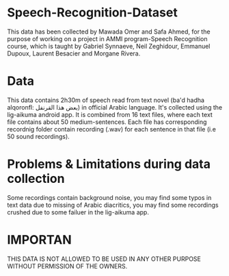 # Speech-Recognition-Dataset
This data has been collected by Mawada Omer and Safa Ahmed, for the purpose of working on a project in AMMI program-Speech Recognition course, which is taught by Gabriel Synnaeve, Neil Zeghidour, Emmanuel Dupoux, Laurent Besacier and Morgane Rivera.
# Data
This data contains 2h30m of speech read from text novel (ba'd hadha alqoronfl: بعض هذا القرنفل) in official Arabic language. It's collected using the lig-aikuma android app. It is combined from 16 text files, where each text file contains about 50 medium-sentences. Each file has corresponding recordnig folder contain recording (.wav) for each sentence in that file (i.e 50 sound recordings).
# Problems & Limitations during data collection
Some recordings contain background noise, you may find some typos in text data due to missing of Arabic diacritics, you may find some recordings crushed due to some failuer in the lig-aikuma app.
# IMPORTAN
THIS DATA IS NOT ALLOWED TO BE USED IN ANY OTHER PURPOSE WITHOUT PERMISSION OF THE OWNERS.
